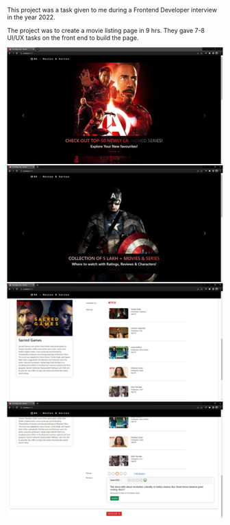 This project was a task given to me during a Frontend Developer interview in the year 2022.

The project was to create a movie listing page in 9 hrs. They gave 7-8 UI/UX tasks on the front end to build the page.

![Screenshot-1](./Capture1.JPG)
![Screenshot-2](./Capture2.JPG)
![Screenshot-3](./Capture3.JPG)
![Screenshot-4](./Capture4.JPG)
